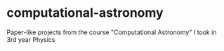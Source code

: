 # computational-astronomy
Paper-like projects from the course "Computational Astronomy" I took in 3rd year Physics
